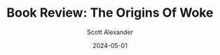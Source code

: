 ---
layout: podcast
title: "Book Review: The Origins Of Woke"
author: Scott Alexander
description: https://www.astralcodexten.com/p/book-review-the-origins-of-woke
date: 2024-05-01
length: 10568564
duration: 2642
guid: book-review-the-origins-of-woke
---